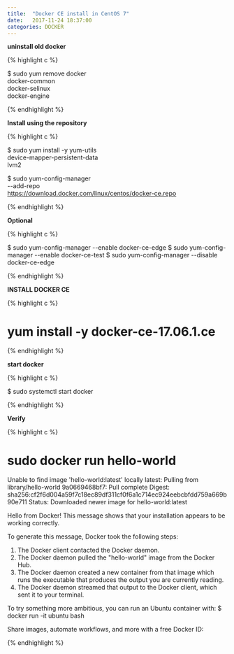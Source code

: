 ```yaml
---
title:  "Docker CE install in CentOS 7"
date:   2017-11-24 18:37:00
categories: DOCKER
---
```


**uninstall old docker**



{% highlight c %}

$ sudo yum remove docker \
                  docker-common \
                  docker-selinux \
                  docker-engine

{% endhighlight %}


**Install using the repository**

{% highlight c %}

$ sudo yum install -y yum-utils \
  device-mapper-persistent-data \
  lvm2

$ sudo yum-config-manager \
    --add-repo \
    https://download.docker.com/linux/centos/docker-ce.repo

{% endhighlight %}


**Optional**

{% highlight c %}

$ sudo yum-config-manager --enable docker-ce-edge
$ sudo yum-config-manager --enable docker-ce-test
$ sudo yum-config-manager --disable docker-ce-edge

{% endhighlight %}

**INSTALL DOCKER CE**

{% highlight c %}

# yum install -y docker-ce-17.06.1.ce

{% endhighlight %}

**start docker**

{% highlight c %}

$ sudo systemctl start docker

{% endhighlight %}

**Verify**

{% highlight c %}

# sudo docker run hello-world
Unable to find image 'hello-world:latest' locally
latest: Pulling from library/hello-world
9a0669468bf7: Pull complete
Digest: sha256:cf2f6d004a59f7c18ec89df311cf0f6a1c714ec924eebcbfdd759a669b90e711
Status: Downloaded newer image for hello-world:latest

Hello from Docker!
This message shows that your installation appears to be working correctly.

To generate this message, Docker took the following steps:
 1. The Docker client contacted the Docker daemon.
 2. The Docker daemon pulled the "hello-world" image from the Docker Hub.
 3. The Docker daemon created a new container from that image which runs the
    executable that produces the output you are currently reading.
 4. The Docker daemon streamed that output to the Docker client, which sent it
    to your terminal.

To try something more ambitious, you can run an Ubuntu container with:
 $ docker run -it ubuntu bash

Share images, automate workflows, and more with a free Docker ID:

{% endhighlight %}
